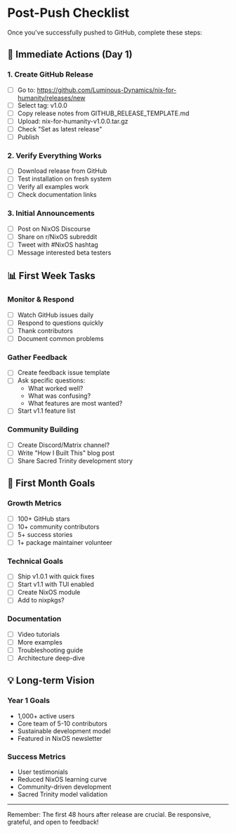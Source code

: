 # Post-Push Checklist

Once you've successfully pushed to GitHub, complete these steps:

## 🚀 Immediate Actions (Day 1)

### 1. Create GitHub Release
- [ ] Go to: https://github.com/Luminous-Dynamics/nix-for-humanity/releases/new
- [ ] Select tag: v1.0.0
- [ ] Copy release notes from GITHUB_RELEASE_TEMPLATE.md
- [ ] Upload: nix-for-humanity-v1.0.0.tar.gz
- [ ] Check "Set as latest release"
- [ ] Publish

### 2. Verify Everything Works
- [ ] Download release from GitHub
- [ ] Test installation on fresh system
- [ ] Verify all examples work
- [ ] Check documentation links

### 3. Initial Announcements
- [ ] Post on NixOS Discourse
- [ ] Share on r/NixOS subreddit
- [ ] Tweet with #NixOS hashtag
- [ ] Message interested beta testers

## 📊 First Week Tasks

### Monitor & Respond
- [ ] Watch GitHub issues daily
- [ ] Respond to questions quickly
- [ ] Thank contributors
- [ ] Document common problems

### Gather Feedback
- [ ] Create feedback issue template
- [ ] Ask specific questions:
  - What worked well?
  - What was confusing?
  - What features are most wanted?
- [ ] Start v1.1 feature list

### Community Building
- [ ] Create Discord/Matrix channel?
- [ ] Write "How I Built This" blog post
- [ ] Share Sacred Trinity development story

## 🎯 First Month Goals

### Growth Metrics
- [ ] 100+ GitHub stars
- [ ] 10+ community contributors
- [ ] 5+ success stories
- [ ] 1+ package maintainer volunteer

### Technical Goals
- [ ] Ship v1.0.1 with quick fixes
- [ ] Start v1.1 with TUI enabled
- [ ] Create NixOS module
- [ ] Add to nixpkgs?

### Documentation
- [ ] Video tutorials
- [ ] More examples
- [ ] Troubleshooting guide
- [ ] Architecture deep-dive

## 💡 Long-term Vision

### Year 1 Goals
- 1,000+ active users
- Core team of 5-10 contributors
- Sustainable development model
- Featured in NixOS newsletter

### Success Metrics
- User testimonials
- Reduced NixOS learning curve
- Community-driven development
- Sacred Trinity model validation

---

Remember: The first 48 hours after release are crucial. Be responsive, grateful, and open to feedback!